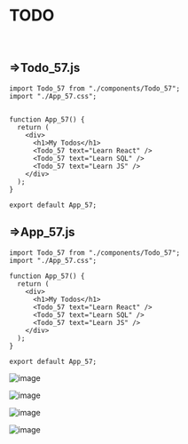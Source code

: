 # TODO

<br>

## =>Todo_57.js

```
import Todo_57 from "./components/Todo_57";
import "./App_57.css";


function App_57() {
  return (
    <div>
      <h1>My Todos</h1>
      <Todo_57 text="Learn React" />
      <Todo_57 text="Learn SQL" />
      <Todo_57 text="Learn JS" />
    </div>
  );
}

export default App_57;
```

## =>App_57.js

```
import Todo_57 from "./components/Todo_57";
import "./App_57.css";

function App_57() {
  return (
    <div>
      <h1>My Todos</h1>
      <Todo_57 text="Learn React" />
      <Todo_57 text="Learn SQL" />
      <Todo_57 text="Learn JS" />
    </div>
  );
}

export default App_57;
```

![image](https://user-images.githubusercontent.com/72386211/135450752-94094276-f9c2-4276-be73-dbdedee6405b.png)

![image](https://user-images.githubusercontent.com/72386211/136195576-6ac5d266-0a5f-476d-bbf1-0b8d4b9e2887.png)

![image](https://user-images.githubusercontent.com/72386211/136377453-37ad33b3-1494-4819-a7fa-2dcb8a35b1b4.png)

![image](https://user-images.githubusercontent.com/72386211/136377920-e1e19c33-a35e-47d6-85fa-bbf5783f01c2.png)
